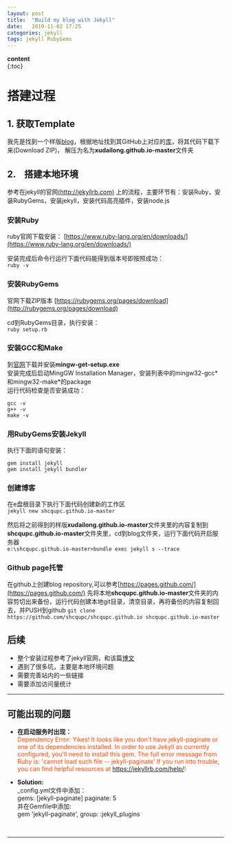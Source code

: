 ```yaml
---
layout: post
title:  "Build my blog with Jekyll"
date:   2019-11-02 17:25
categories: jekyll
tags: jekyll RubyGems
---
```


**content**  
{:toc}
# 搭建过程
## 1. 获取Template
我先是找到一个样版[blog](https://643435675.github.io/)，根据地址找到其GitHub上对应的[库](https://github.com/643435675/643435675.github.io)，将其代码下载下来(Download ZIP)， 解压为名为**xudailong.github.io-master**文件夹





## 2. &nbsp;&nbsp;&nbsp;搭建本地环境
参考在jekyll的官网[(http://jekyllrb.com)](https://jekyllrb.com/docs/) 上的流程，主要环节有：安装Ruby，安装RubyGems，安装jekyll，安装代码高亮插件，安装node.js

### 安装Ruby

ruby官网下载安装： [https://www.ruby-lang.org/en/downloads/](https://www.ruby-lang.org/en/downloads/)

安装完成后命令行运行下面代码能得到版本号即按照成功：  
`ruby -v`
 

### 安装RubyGems

官网下载ZIP版本 [https://rubygems.org/pages/download](http://rubygems.org/pages/download) 

cd到RubyGems目录，执行安装：  
`ruby setup.rb`

### 安装GCC和Make
到[官网](https://osdn.net/projects/mingw/releases/)下载并安装**mingw-get-setup.exe**  
安装完成后启动MingGW Installation Manager，安装列表中的mingw32-gcc\*和mingw32-make\*的package  
运行代码检查是否安装成功：
```
gcc -v
g++ -v
make -v
```

### 用RubyGems安装Jekyll

执行下面的语句安装：  
```
gem install jekyll
gem install jekyll bundler
```

### 创建博客

在e盘根目录下执行下面代码创建新的工作区   
`jekyll new shcqupc.github.io-master`

然后将之前得到的样版**xudailong.github.io-master**文件夹里的内容复制到**shcqupc.github.io-master**文件夹里，cd到blog文件夹，运行下面代码开启服务器   
`e:\shcqupc.github.io-master>bundle exec jekyll s --trace`

### Github page托管
在github上创建blog repository,可以参考[https://pages.github.com/](https://pages.github.com/)
先将本地**shcqupc.github.io-master**文件夹的内容剪切出来备份，运行代码创建本地git目录，清空目录，再将备份的内容复制回去，并PUSH到github
`git clone https://github.com/shcqupc/shcqupc.github.io shcqupc.github.io-master`

## 后续

*  整个安装过程参考了jekyll官网，和该篇[博文](https://643435675.github.io/2015/02/15/create-my-blog-with-jekyll/)  
*  遇到了很多坑，主要是本地环境问题
*  需要完善站内的一些链接
*  需要添加访问量统计

---

## 可能出现的问题
- **在启动服务时出现：**  
<font color="#FF4500"> Dependency Error: Yikes! It looks like you don't have jekyll-paginate or one of its dependencies installed. In order to use Jekyll as currently configured, you'll need to install this gem. The full error message from Ruby is: 'cannot load such file -- jekyll-paginate' If you run into trouble, you can find helpful resources at https://jekyllrb.com/help/! </font>

- **Solution:**   
_config.yml文件中添加：  
gems: [jekyll-paginate] paginate: 5   
并在Gemfile中添加:  
gem 'jekyll-paginate', group: :jekyll_plugins  

&nbsp;

---







